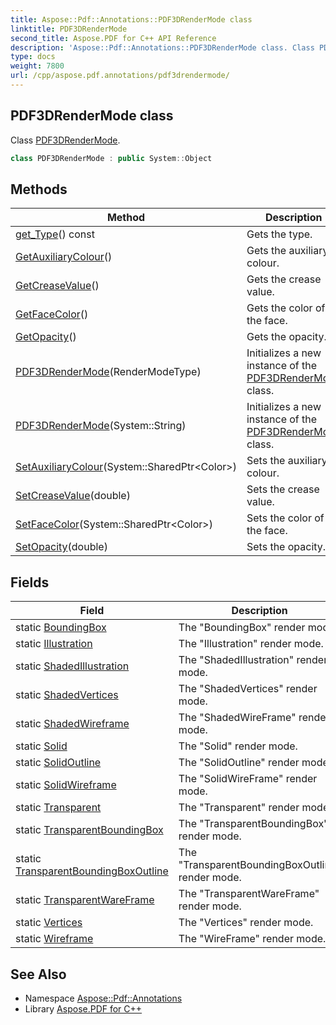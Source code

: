 ```yaml
---
title: Aspose::Pdf::Annotations::PDF3DRenderMode class
linktitle: PDF3DRenderMode
second_title: Aspose.PDF for C++ API Reference
description: 'Aspose::Pdf::Annotations::PDF3DRenderMode class. Class PDF3DRenderMode in C++.'
type: docs
weight: 7800
url: /cpp/aspose.pdf.annotations/pdf3drendermode/
---
```

## PDF3DRenderMode class


Class [PDF3DRenderMode](./).

```cpp
class PDF3DRenderMode : public System::Object
```

## Methods

| Method | Description |
| --- | --- |
| [get_Type](./get_type/)() const | Gets the type. |
| [GetAuxiliaryColour](./getauxiliarycolour/)() | Gets the auxiliary colour. |
| [GetCreaseValue](./getcreasevalue/)() | Gets the crease value. |
| [GetFaceColor](./getfacecolor/)() | Gets the color of the face. |
| [GetOpacity](./getopacity/)() | Gets the opacity. |
| [PDF3DRenderMode](./pdf3drendermode/)(RenderModeType) | Initializes a new instance of the [PDF3DRenderMode](./) class. |
| [PDF3DRenderMode](./pdf3drendermode/)(System::String) | Initializes a new instance of the [PDF3DRenderMode](./) class. |
| [SetAuxiliaryColour](./setauxiliarycolour/)(System::SharedPtr\<Color\>) | Sets the auxiliary colour. |
| [SetCreaseValue](./setcreasevalue/)(double) | Sets the crease value. |
| [SetFaceColor](./setfacecolor/)(System::SharedPtr\<Color\>) | Sets the color of the face. |
| [SetOpacity](./setopacity/)(double) | Sets the opacity. |
## Fields

| Field | Description |
| --- | --- |
| static [BoundingBox](./boundingbox/) | The "BoundingBox" render mode. |
| static [Illustration](./illustration/) | The "Illustration" render mode. |
| static [ShadedIllustration](./shadedillustration/) | The "ShadedIllustration" render mode. |
| static [ShadedVertices](./shadedvertices/) | The "ShadedVertices" render mode. |
| static [ShadedWireframe](./shadedwireframe/) | The "ShadedWireFrame" render mode. |
| static [Solid](./solid/) | The "Solid" render mode. |
| static [SolidOutline](./solidoutline/) | The "SolidOutline" render mode. |
| static [SolidWireframe](./solidwireframe/) | The "SolidWireFrame" render mode. |
| static [Transparent](./transparent/) | The "Transparent" render mode. |
| static [TransparentBoundingBox](./transparentboundingbox/) | The "TransparentBoundingBox" render mode. |
| static [TransparentBoundingBoxOutline](./transparentboundingboxoutline/) | The "TransparentBoundingBoxOutline" render mode. |
| static [TransparentWareFrame](./transparentwareframe/) | The "TransparentWareFrame" render mode. |
| static [Vertices](./vertices/) | The "Vertices" render mode. |
| static [Wireframe](./wireframe/) | The "WireFrame" render mode. |
## See Also

* Namespace [Aspose::Pdf::Annotations](../)
* Library [Aspose.PDF for C++](../../)

